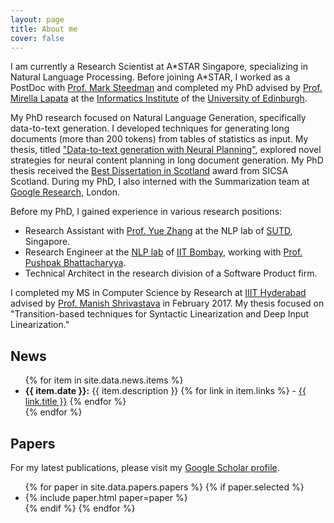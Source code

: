 ```yaml
---
layout: page
title: About me
cover: false
---
```


I am currently a Research Scientist at A\*STAR Singapore, specializing in Natural Language Processing. Before joining A\*STAR, I worked as a PostDoc with [Prof. Mark Steedman](https://homepages.inf.ed.ac.uk/steedman/) and completed my PhD advised by [Prof. Mirella Lapata](http://homepages.inf.ed.ac.uk/mlap/) at the [Informatics Institute](http://web.inf.ed.ac.uk/) of the [University of Edinburgh](https://www.ed.ac.uk/).

My PhD research focused on Natural Language Generation, specifically data-to-text generation. I developed techniques for generating long documents (more than 200 tokens) from tables of statistics as input. My thesis, titled ["Data-to-text generation with Neural Planning"](https://ratishsp.github.io/assets/pdf/inf_phd_thesis.pdf), explored novel strategies for neural content planning in long document generation. My PhD thesis received the [Best Dissertation in Scotland](https://www.sicsa.ac.uk/news/sicsa-conference-2022/) award from SICSA Scotland. During my PhD, I also interned with the Summarization team at [Google Research,](https://research.google/) London.

Before my PhD, I gained experience in various research positions:
- Research Assistant with [Prof. Yue Zhang](https://frcchang.github.io/) at the NLP lab of [SUTD](http://www.sutd.edu.sg/), Singapore.
- Research Engineer at the [NLP lab](http://www.cfilt.iitb.ac.in/) of [IIT Bombay](http://www.iitb.ac.in/), working with [Prof. Pushpak Bhattacharyya](https://www.cse.iitb.ac.in/~pb/).
- Technical Architect in the research division of a Software Product firm.

I completed my MS in Computer Science by Research at [IIIT Hyderabad](https://www.iiit.ac.in/) advised by [Prof. Manish Shrivastava](https://www.iiit.ac.in/people/faculty/m.shrivastava/)  in February 2017. My thesis focused on "Transition-based techniques for Syntactic Linearization and Deep Input Linearization."

## News

<ul>
{% for item in site.data.news.items %}
  <li>
    <strong>{{ item.date }}:</strong> {{ item.description }}
    {% for link in item.links %}
      - <a href="{{ link.url }}">{{ link.title }}</a>
    {% endfor %}
  </li>
{% endfor %}
</ul>

## Papers
For my latest publications, please visit my [Google Scholar profile](https://scholar.google.co.in/citations?hl=en&user=FrB_UMIAAAAJ&view_op=list_works&sortby=pubdate).

<ul>
{% for paper in site.data.papers.papers %}
  {% if paper.selected %}
  <li>
  {% include paper.html paper=paper %}
  </li>
  {% endif %}
{% endfor %}
</ul>
